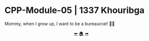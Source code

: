 # CPP-Module-05 | 1337 Khouribga

Mommy, when I grow up, I want to be a bureaucrat! 👨‍💼

<p align="center">
  <a href="https://github.com/achrafelkhnissi/CPP-Modules/tree/main/Module_04">&#11013;</a>
  <a href="https://github.com/madebypixel02/CPP-Modules">&#127968;</a>
  <a href="https://github.com/achrafelkhnissi/CPP-Modules/tree/main/Module_06">&#10145;</a>
</p>
